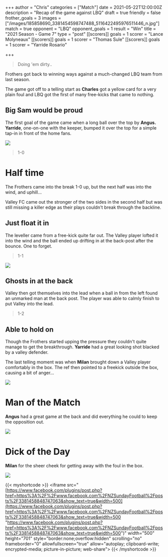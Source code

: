 +++
author = "Chris"
categories = ["Match"]
date = 2021-05-22T12:00:00Z
description = "Recap of the game against LBQ"
draft = true
friendly = false
frother_goals = 3
images = ["/images/185858690_3381454598747488_5116422495976511446_n.jpg"]
match = true
opponent = "LBQ"
opponent_goals = 1
result = "Win"
title = "2021 Season - Game 7"
type = "post"
[[scorers]]
goals = 1
scorer = "Lance Molyneaux"
[[scorers]]
goals = 1
scorer = "Thomas Sule"
[[scorers]]
goals = 1
scorer = "Yarride Rosario"

+++
> Doing 'em dirty..

Frothers got back to winning ways against a much-changed LBQ team from last season.

The game got off to a telling start as **Charles** got a yellow card for a very plain foul and LBQ got the first of many free-kicks that came to nothing.

## Big Sam would be proud

The first goal of the game came when a long ball over the top by **Angus.** **Yarride**, one-on-one with the keeper, bumped it over the top for a simple tap-in in front of the home fans.

![](/images/185998846_3381455922080689_6569067530094179531_n.jpg) 

> 1-0

# Half time

The Frothers came into the break 1-0 up, but the next half was into the wind, and uphill...

Valley FC came out the stronger of the two sides in the second half but was still missing a killer edge as their plays couldn't break through the backline.

## Just float it in

The leveller came from a free-kick quite far out. The Valley player lofted it into the wind and the ball ended up drifting in at the back-post after the bounce. One to forget.

> 1-1

![](/images/183526925_3374980612728220_1726736325821052900_n.jpg)

## Ghosts in at the back

Valley then got themselves into the lead when a ball in from the left found an unmarked man at the back post. The player was able to calmly finish to put Valley into the lead.

> 1-2

## Able to hold on

Though the Frothers started upping the pressure they couldn't quite manage to get the breakthrough. **Yarride** had a great looking shot blacked by a valley defender.

The last telling moment was when **Milan** brought down a Valley player comfortably in the box. The ref then pointed to a freekick outside the box, causing a bit of anger...

![](/images/184382933_3374980876061527_1481327727730599843_n.jpg)

# Man of the Match

**Angus** had a great game at the back and did everything he could to keep the opposition out.

![](/images/186491495_3374981016061513_7425879429347656597_n.jpg)

# Dick of the Day

**Milan** for the sheer cheek for getting away with the foul in the box.

![](/images/milan_chop.jpg)

{{< myshortcode >}} <iframe src="[https://www.facebook.com/plugins/post.php?href=https%3A%2F%2Fwww.facebook.com%2FNZSundayFootball%2Fposts%2F3381458848747063&show_text=true&width=500](https://www.facebook.com/plugins/post.php?href=https%3A%2F%2Fwww.facebook.com%2FNZSundayFootball%2Fposts%2F3381458848747063&show_text=true&width=500 "https://www.facebook.com/plugins/post.php?href=https%3A%2F%2Fwww.facebook.com%2FNZSundayFootball%2Fposts%2F3381458848747063&show_text=true&width=500")" width="500" height="701" style="border:none;overflow:hidden" scrolling="no" frameborder="0" allowfullscreen="true" allow="autoplay; clipboard-write; encrypted-media; picture-in-picture; web-share"></iframe> {{< /myshortcode >}}